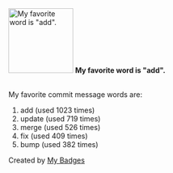 <img src="https://my-badges.github.io/my-badges/favorite-word.png" alt="My favorite word is &quot;add&quot;." title="My favorite word is &quot;add&quot;." width="128">
<strong>My favorite word is &quot;add&quot;.</strong>
<br><br>

My favorite commit message words are:

1. add (used 1023 times)
2. update (used 719 times)
3. merge (used 526 times)
4. fix (used 409 times)
5. bump (used 382 times)


Created by <a href="https://github.com/my-badges/my-badges">My Badges</a>